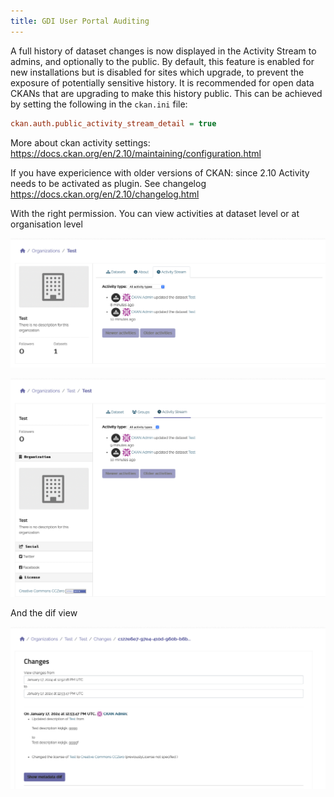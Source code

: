 ```yaml
---
title: GDI User Portal Auditing
---
```


A full history of dataset changes is now displayed in the Activity Stream to admins, and optionally to the public. By default, this feature is enabled for new installations but is disabled for sites which upgrade, to prevent the exposure of potentially sensitive history. It is recommended for open data CKANs that are upgrading to make this history public. This can be achieved by setting the following in the `ckan.ini` file:

```ini
ckan.auth.public_activity_stream_detail = true
```

More about ckan activity settings: https://docs.ckan.org/en/2.10/maintaining/configuration.html

If you have expericience with older versions of CKAN: since 2.10 Activity needs to be activated as plugin. See changelog https://docs.ckan.org/en/2.10/changelog.html

With the right permission. You can view activities at dataset level or at organisation level

![Organisation level](./organisation.png)

![Dataset level](./dataset.png)

And the dif view

![Diff view](./diff.png)

